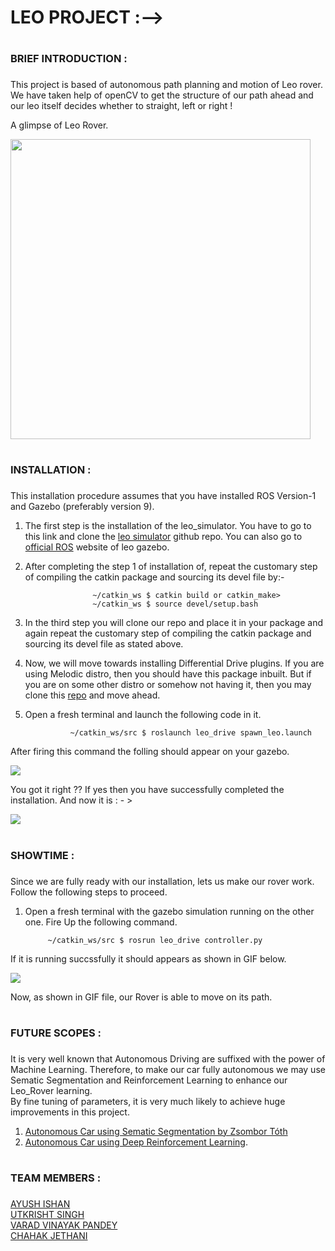 # LEO PROJECT :-->

# <h3>BRIEF INTRODUCTION :<h3>
  This project is based of autonomous path planning and motion of Leo rover. We have taken help of openCV to get the structure of our path ahead and 
  our leo itself decides whether to straight, left or right !
  
  A glimpse of Leo Rover.
  
  <img src = "https://github.com/jsparrow08/leo_project/blob/main/leo.jpg" height = "480" width = "480"/>
  


# <h3>INSTALLATION :<h3>
  This installation procedure assumes that you have installed ROS Version-1 and Gazebo (preferably version 9).
  1. The first step is the installation of the leo_simulator. You have to go to this link and clone the <a href = "https://github.com/LeoRover/leo_simulator">leo simulator</a> github repo. You can also go to <a href = "http://wiki.ros.org/leo_gazebo">official ROS</a> website of leo gazebo.
  
  2. After completing the step 1 of installation of, repeat the customary step of compiling the catkin package and sourcing its devel file by:-<br>
  
                        ~/catkin_ws $ catkin build or catkin_make>
                        ~/catkin_ws $ source devel/setup.bash

  3. In the third step you will clone our repo and place it in your package and again repeat the customary step of compiling the catkin package and sourcing its devel file as stated above.
  
  4. Now, we will move towards installing Differential Drive plugins. If you are using Melodic distro, then you should have this package inbuilt. But if you are
  on some other distro or somehow not having it, then you may clone this <a href = "https://github.com/ros-controls/ros_controllers">repo</a> and move ahead.
  
 4. Open a fresh terminal and launch the following code in it.<br>
  
                  ~/catkin_ws/src $ roslaunch leo_drive spawn_leo.launch
 
  After firing this command the folling should appear on your gazebo.
  
  <img src = "https://github.com/jsparrow08/leo_project/blob/main/leo_road.png"/>
  
  You got it right ?? If yes then you have successfully completed the installation.
  And now it is : - > 
  
  <img src = "https://github.com/jsparrow08/leo_project/blob/main/tenor.gif"/>
  
  # <h3>SHOWTIME :<h3>
  
  Since we are fully ready with our installation, lets us make our rover work. Follow the following steps to proceed.
  
  1. Open a fresh terminal with the gazebo simulation running on the other one. Fire Up the following command.
  
              ~/catkin_ws/src $ rosrun leo_drive controller.py
  
  
  If it is running succssfully it should appears as shown in GIF below.
  
  <img src = "https://github.com/jsparrow08/leo_project/blob/main/Bot_running.gif"/>
 
  
  Now, as shown in GIF file, our Rover is able to move on its path.
  
  # <h3>FUTURE SCOPES :<h3>
  
  It is very well known that Autonomous Driving are suffixed with the power of Machine Learning. Therefore, to make our car fully autonomous we may use Sematic Segmentation and Reinforcement Learning to enhance our Leo_Rover learning.<br>
  By fine tuning of parameters, it is very much likely to achieve huge improvements in this project.<br>
  
  1. <a href = "https://smartlabai.medium.com/deep-learning-based-semantic-segmentation-in-simulation-and-real-world-for-autonomous-vehicles-e7fe25cef816">Autonomous Car using Sematic Segmentation by Zsombor Tóth</a>
  2. <a href = "https://arxiv.org/abs/2002.00444">Autonomous Car using Deep Reinforcement Learning</a>.
  
  
  # <h3>TEAM MEMBERS :<h3>
  
  <a href = "https://github.com/AYUSH-ISHAN">AYUSH ISHAN</a><br>  <a href = "https://github.com/jsparrow08">UTKRISHT SINGH</a><br>
  <a href = "https://github.com/GeneralVader">VARAD VINAYAK PANDEY</a><br>               <a href = "https://github.com/sherlockholmes1603">CHAHAK JETHANI</a>
   
